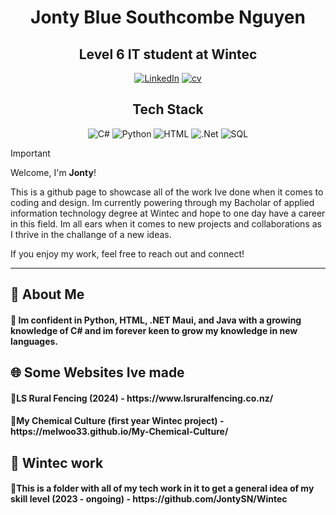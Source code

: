 <h1 align="center">
  Jonty Blue Southcombe Nguyen 
</h1>

<h2 align="center">
  Level 6 IT student at Wintec 
</h2>

<p align="center">
  <a href="https://www.linkedin.com/in/jonty-southcombe-nguyen-02aa13320/" title="LinkedIn"><img src="https://img.shields.io/badge/LinkedIn-0077B5?style=for-the-badge&logo=linkedin&logoColor=white" alt="LinkedIn"></a>  
  <a href="https://github.com/JontySN/JontySN/blob/main/Jontys%20CV.pdf" title="cv"><img src="https://img.shields.io/badge/CLICK ME FOR CV-666666?style=for-the-badge&logo=microsoft&logoColor=white" alt="cv"></a> 
</p>

<h2 align="center">
  Tech Stack
</h2>

<p align="center">
  <img src="https://img.shields.io/badge/C%23-239120?style=for-the-badge&logo=c-sharp&logoColor=white" alt="C#">
  <img src="https://img.shields.io/badge/Python-3776AB?style=for-the-badge&logo=python&logoColor=white" alt="Python">
  <img src="https://img.shields.io/badge/HTML-239120?style=for-the-badge&logo=html5&logoColor=white" alt="HTML">
  <img src="https://img.shields.io/badge/.NET-5C2D91?style=for-the-badge&logo=.net&logoColor=white" alt=".Net">
  <img src="https://img.shields.io/badge/Microsoft_SQL_Server-CC2927?style=for-the-badge&logo=microsoft-sql-server&logoColor=white" alt="SQL">
</p>

> [!IMPORTANT]
> Welcome, I'm **Jonty**!
>
> This is a github page to showcase all of the work Ive done when it comes to coding and design. Im currently powering through my Bacholar of applied information technology degree at Wintec and hope to one day have a career in this field.
> Im all ears when it comes to new projects and collaborations as I thrive in the challange of a new ideas.
> 
> If you enjoy my work, feel free to reach out and connect!

---
<h2>🌟 About Me</h2>
<h4>🔹 Im confident in Python, HTML, .NET Maui, and Java with a growing knowledge of C# and im forever keen to grow my knowledge in new languages.</h4>
<h2>🌐 Some Websites Ive made</h2>
<h4>🔹LS Rural Fencing (2024) - https://www.lsruralfencing.co.nz/</h4>
<h4>🔹My Chemical Culture (first year Wintec project) - https://melwoo33.github.io/My-Chemical-Culture/</h4>
<h2>🚀 Wintec work</h2>
<h4>🔹This is a folder with all of my tech work in it to get a general idea of my skill level (2023 - ongoing) - https://github.com/JontySN/Wintec</h4>

